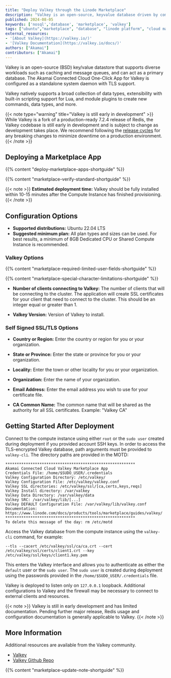 ```yaml
---
title: "Deploy Valkey through the Linode Marketplace"
description: "Valkey is an open-source, keyvalue database driven by community development and supported by the Linux Foundation. Valkey is forked from Redis release 7.2, and maintains BSD-3 licensing. Valkey can serve production roles such as caching and message queues, or as a primary database."
published: 2024-08-05
keywords: ['nosql','database', 'marketplace', 'valkey']
tags: ["ubuntu","marketplace", "database", "linode platform", "cloud manager", "ssl", "cloud storage", "high availability", "compute storage"]
external_resources:
- '[About Valkey](https://valkey.io/)'
- '[Valkey Documentation](https://valkey.io/docs/)'
authors: ["Akamai"]
contributors: ["Akamai"]
---
```


Valkey is an open-source (BSD) key/value datastore that supports diverse workloads such as caching and message queues, and can act as a primary database. The Akamai Connected Cloud One-Click App for Valkey is configured as a standalone system daemon with TLS support.

Valkey natively supports a broad collection of data types, extensibility with built-in scripting support for Lua, and module plugins to create new commands, data types, and more.

{{< note type="warning" title="Valkey is still early in development" >}}
While Valkey is a fork of a production-ready 7.2.4 release of Redis, the Valkey codebase is still early in development and is subject to change as development takes place. We recommend following the [release cycles](https://github.com/valkey-io/valkey/releases) for any breaking changes to minimize downtime on a production environment.
{{< /note >}}

## Deploying a Marketplace App

{{% content "deploy-marketplace-apps-shortguide" %}}

{{% content "marketplace-verify-standard-shortguide" %}}

{{< note >}}
**Estimated deployment time:** Valkey should be fully installed within 10-15 minutes after the Compute Instance has finished provisioning.
{{< /note >}}

## Configuration Options

- **Supported distributions:** Ubuntu 22.04 LTS
- **Suggested minimum plan:** All plan types and sizes can be used. For best results, a minimum of 8GB Dedicated CPU or Shared Compute Instance is recommended.

### Valkey Options

{{% content "marketplace-required-limited-user-fields-shortguide" %}}

{{% content "marketplace-special-character-limitations-shortguide" %}}

- **Number of clients connecting to Valkey:** The number of clients that will be connecting to the cluster. The application will create SSL certificates for your client that need to connect to the cluster. This should be an integer equal or greater than 1.

- **Valkey Version:** Version of Valkey to install.

### Self Signed SSL/TLS Options

- **Country or Region:** Enter the country or region for you or your organization.

- **State or Province:** Enter the state or province for you or your organization.

- **Locality:** Enter the town or other locality for you or your organization.

- **Organization:** Enter the name of your organization.

- **Email Address:** Enter the email address you wish to use for your certificate file.

- **CA Common Name:** The common name that will be shared as the authority for all SSL certificates. Example: "Valkey CA"

## Getting Started After Deployment

Connect to the compute instance using either `root` or the `sudo user` created during deployment if you provided account SSH keys. In order to access the TLS-encrypted Valkey database, path arguments must be provided to `valkey-cli`. The directory paths are provided in the MOTD:

```output
*********************************************************
Akamai Connected Cloud Valkey Marketplace App
Credentials File: /home/$SUDO_USER/.credentials
Valkey Configuration Directory: /etc/valkey/
Valkey Configuration File: /etc/valkey/valkey.conf
Valkey SSL directories: /etc/valkey/ssl/[ca,certs,keys,reqs]
Valkey Install directory: /var/valkey
Valkey Data Directory: /var/valkey/data
Valkey SRC: /var/valkey/lib/[...]
Valkey DEFAULT Configuration File: /var/valkey/lib/valkey.conf
Documentation: https://www.linode.com/docs/products/tools/marketplace/guides/valkey/
*********************************************************
To delete this message of the day: rm /etc/motd
```

Access the Valkey database from the compute instance using the `valkey-cli` command, for example:

```command
--tls --cacert /etc/valkey/ssl/ca/ca.crt --cert /etc/valkey/ssl/certs/client1.crt --key /etc/valkey/ssl/keys/client1.key.pem
```

This enters the Valkey interface and allows you to authenticate as either the `default` user or the `sudo user`. The `sudo user` is created during deployment using the passwords provided in the `/home/$SUDO_USER/.credentials` file.

Valkey is deployed to listen only on `127.0.0.1` loopback. Additional configurations to Valkey and the firewall may be necessary to connect to external clients and resources.

{{< note >}}
Valkey is still in early development and has limited documentation. Pending further major release, Redis usage and configuration documentation is generally applicable to Valkey.
{{< /note >}}

## More Information

Additional resources are available from the Valkey community.

- [Valkey](https://valkey.io/)
- [Valkey Github Repo](https://github.com/valkey-io/valkey)

{{% content "marketplace-update-note-shortguide" %}}
